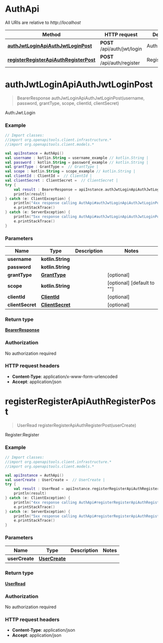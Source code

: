 # AuthApi

All URIs are relative to *http://localhost*

Method | HTTP request | Description
------------- | ------------- | -------------
[**authJwtLoginApiAuthJwtLoginPost**](AuthApi.md#authJwtLoginApiAuthJwtLoginPost) | **POST** /api/auth/jwt/login | Auth:Jwt.Login
[**registerRegisterApiAuthRegisterPost**](AuthApi.md#registerRegisterApiAuthRegisterPost) | **POST** /api/auth/register | Register:Register


<a id="authJwtLoginApiAuthJwtLoginPost"></a>
# **authJwtLoginApiAuthJwtLoginPost**
> BearerResponse authJwtLoginApiAuthJwtLoginPost(username, password, grantType, scope, clientId, clientSecret)

Auth:Jwt.Login

### Example
```kotlin
// Import classes:
//import org.openapitools.client.infrastructure.*
//import org.openapitools.client.models.*

val apiInstance = AuthApi()
val username : kotlin.String = username_example // kotlin.String | 
val password : kotlin.String = password_example // kotlin.String | 
val grantType : GrantType =  // GrantType | 
val scope : kotlin.String = scope_example // kotlin.String | 
val clientId : ClientId =  // ClientId | 
val clientSecret : ClientSecret =  // ClientSecret | 
try {
    val result : BearerResponse = apiInstance.authJwtLoginApiAuthJwtLoginPost(username, password, grantType, scope, clientId, clientSecret)
    println(result)
} catch (e: ClientException) {
    println("4xx response calling AuthApi#authJwtLoginApiAuthJwtLoginPost")
    e.printStackTrace()
} catch (e: ServerException) {
    println("5xx response calling AuthApi#authJwtLoginApiAuthJwtLoginPost")
    e.printStackTrace()
}
```

### Parameters

Name | Type | Description  | Notes
------------- | ------------- | ------------- | -------------
 **username** | **kotlin.String**|  |
 **password** | **kotlin.String**|  |
 **grantType** | [**GrantType**](GrantType.md)|  | [optional]
 **scope** | **kotlin.String**|  | [optional] [default to &quot;&quot;]
 **clientId** | [**ClientId**](ClientId.md)|  | [optional]
 **clientSecret** | [**ClientSecret**](ClientSecret.md)|  | [optional]

### Return type

[**BearerResponse**](BearerResponse.md)

### Authorization

No authorization required

### HTTP request headers

 - **Content-Type**: application/x-www-form-urlencoded
 - **Accept**: application/json

<a id="registerRegisterApiAuthRegisterPost"></a>
# **registerRegisterApiAuthRegisterPost**
> UserRead registerRegisterApiAuthRegisterPost(userCreate)

Register:Register

### Example
```kotlin
// Import classes:
//import org.openapitools.client.infrastructure.*
//import org.openapitools.client.models.*

val apiInstance = AuthApi()
val userCreate : UserCreate =  // UserCreate | 
try {
    val result : UserRead = apiInstance.registerRegisterApiAuthRegisterPost(userCreate)
    println(result)
} catch (e: ClientException) {
    println("4xx response calling AuthApi#registerRegisterApiAuthRegisterPost")
    e.printStackTrace()
} catch (e: ServerException) {
    println("5xx response calling AuthApi#registerRegisterApiAuthRegisterPost")
    e.printStackTrace()
}
```

### Parameters

Name | Type | Description  | Notes
------------- | ------------- | ------------- | -------------
 **userCreate** | [**UserCreate**](UserCreate.md)|  |

### Return type

[**UserRead**](UserRead.md)

### Authorization

No authorization required

### HTTP request headers

 - **Content-Type**: application/json
 - **Accept**: application/json

